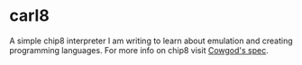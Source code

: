 # carl8

A simple chip8 interpreter I am writing to learn about emulation and creating programming languages.
For more info on chip8 visit [Cowgod's spec](http://devernay.free.fr/hacks/chip8/C8TECH10.HTM).
